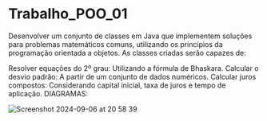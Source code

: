 # Trabalho_POO_01


Desenvolver um conjunto de classes em Java que implementem soluções para problemas matemáticos comuns, utilizando os princípios da programação orientada a objetos. As classes criadas serão capazes de:

Resolver equações do 2º grau: Utilizando a fórmula de Bhaskara.
Calcular o desvio padrão: A partir de um conjunto de dados numéricos.
Calcular juros compostos: Considerando capital inicial, taxa de juros e tempo de aplicação.
DIAGRAMAS:

![Screenshot 2024-09-06 at 20 58 39](https://github.com/user-attachments/assets/65ce95f7-bbad-417f-9660-0d84fe54a0ea)
